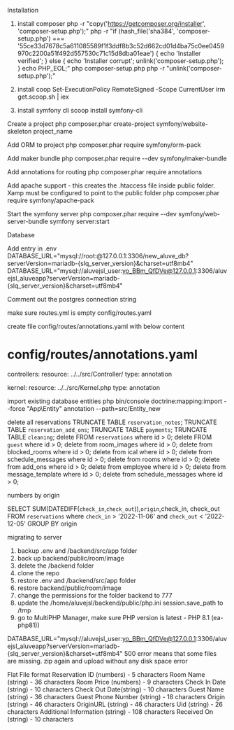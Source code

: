 Installation

1. install composer
php -r "copy('https://getcomposer.org/installer', 'composer-setup.php');"
php -r "if (hash_file('sha384', 'composer-setup.php') === '55ce33d7678c5a611085589f1f3ddf8b3c52d662cd01d4ba75c0ee0459970c2200a51f492d557530c71c15d8dba01eae') { echo 'Installer verified'; } else { echo 'Installer corrupt'; unlink('composer-setup.php'); } echo PHP_EOL;"
php composer-setup.php
php -r "unlink('composer-setup.php');"

2. install coop
Set-ExecutionPolicy RemoteSigned -Scope CurrentUser
irm get.scoop.sh | iex

3. install symfony cli
scoop install symfony-cli

Create a project
php composer.phar create-project symfony/website-skeleton project_name

Add ORM to project
php composer.phar require symfony/orm-pack

Add maker bundle
php composer.phar require --dev symfony/maker-bundle

Add annotations for routing
php composer.phar require annotations

Add apache support - this creates the .htaccess file inside public folder. Xamp must be configured to point to the public folder
php composer.phar require symfony/apache-pack

Start the symfony server
php composer.phar require --dev symfony/web-server-bundle
symfony server:start

Database

Add entry in .env
DATABASE_URL="mysql://root:@127.0.0.1:3306/new_aluve_db?serverVersion=mariadb-{slq_server_version}&charset=utf8mb4"
DATABASE_URL="mysql://aluvejsl_user:yo_BBm_QfDVe@127.0.0.1:3306/aluvejsl_aluveapp?serverVersion=mariadb-{slq_server_version}&charset=utf8mb4"

Comment out the postgres connection string 

make sure routes.yml is empty
config/routes.yaml

create file config/routes/annotations.yaml with below content
# config/routes/annotations.yaml
controllers:
resource: ../../src/Controller/
type: annotation

kernel:
resource: ../../src/Kernel.php
type: annotation


import existing database entities
php bin/console doctrine:mapping:import --force "App\Entity" annotation --path=src/Entity_new

delete all reservations
TRUNCATE TABLE `reservation_notes`;
TRUNCATE TABLE `reservation_add_ons`;
TRUNCATE TABLE `payments`;
TRUNCATE TABLE `cleaning`;
delete FROM `reservations` where id > 0;
delete FROM `guest` where id > 0;
delete from room_images where id > 0;
delete from blocked_rooms where id > 0;
delete from ical where id > 0;
delete from schedule_messages where id > 0;
delete from rooms where id > 0;
delete from add_ons where id > 0;
delete from employee where id > 0;
delete from message_template where id > 0;
delete from schedule_messages where id > 0;


numbers by origin

SELECT SUM(DATEDIFF(`check_in`,`check_out`)),`origin`,check_in, check_out FROM `reservations`
where `check_in` > '2022-11-06'
and `check_out` < '2022-12-05'
GROUP BY origin


migrating to server
1. backup .env and /backend/src/app folder
2. back up backend/public/room/image
3. delete the /backend folder
4. clone the repo 
5. restore .env and /backend/src/app folder
6. restore backend/public/room/image
7. change the permissions for the folder backend to 777
8. update the /home/aluvejsl/backend/public/php.ini session.save_path to /tmp
9. go to MultiPHP Manager, make sure PHP version is latest - PHP 8.1 (ea-php81))


DATABASE_URL="mysql://aluvejsl_user:yo_BBm_QfDVe@127.0.0.1:3306/aluvejsl_aluveapp?serverVersion=mariadb-{slq_server_version}&charset=utf8mb4"
500 error means that some files are missing. zip again and upload without any disk space error


Flat File format
Reservation ID (numbers) - 5 characters
Room Name (string) - 36 characters
Room Price (numbers) - 9 characters
Check In Date (string) - 10 characters
Check Out Date(string) - 10 characters
Guest Name (string) - 36 characters
Guest Phone Number (string) - 18 characters
Origin (string) - 46 characters
OriginURL (string) - 46 characters
Uid (string) - 26 characters
Additional Information (string) - 108 characters
Received On (string) - 10 characters


